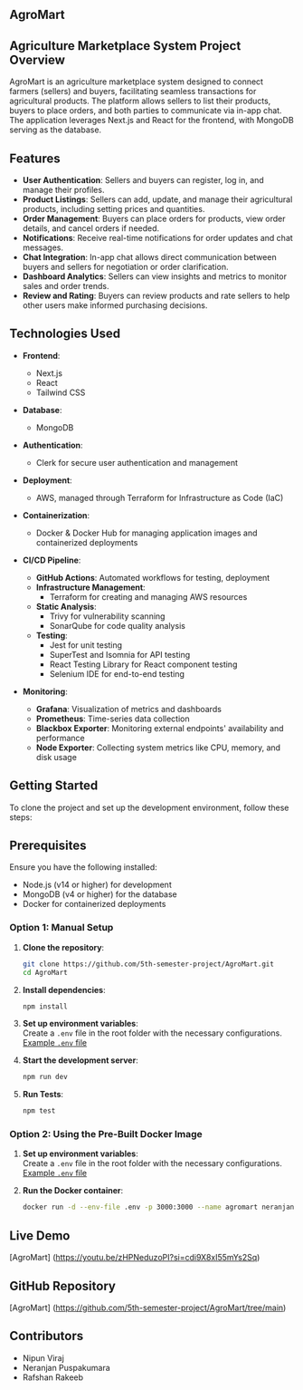 ## AgroMart 

## Agriculture Marketplace System Project Overview
AgroMart is an agriculture marketplace system designed to connect farmers (sellers) and buyers, facilitating seamless transactions for agricultural products. The platform allows sellers to list their products, buyers to place orders, and both parties to communicate via in-app chat. The application leverages Next.js and React for the frontend, with MongoDB serving as the database.

## Features

- **User Authentication**: Sellers and buyers can register, log in, and manage their profiles.
- **Product Listings**: Sellers can add, update, and manage their agricultural products, including setting prices and quantities.
- **Order Management**: Buyers can place orders for products, view order details, and cancel orders if needed.
- **Notifications**: Receive real-time notifications for order updates and chat messages.
- **Chat Integration**: In-app chat allows direct communication between buyers and sellers for negotiation or order clarification.
- **Dashboard Analytics**: Sellers can view insights and metrics to monitor sales and order trends.
- **Review and Rating**: Buyers can review products and rate sellers to help other users make informed purchasing decisions.


## Technologies Used

- **Frontend**: 
  - Next.js
  - React
  - Tailwind CSS
  
- **Database**: 
  - MongoDB

- **Authentication**: 
  - Clerk for secure user authentication and management

- **Deployment**: 
  - AWS, managed through Terraform for Infrastructure as Code (IaC)

- **Containerization**: 
  - Docker & Docker Hub for managing application images and containerized deployments

- **CI/CD Pipeline**: 
  - **GitHub Actions**: Automated workflows for testing, deployment
  - **Infrastructure Management**: 
    - Terraform for creating and managing AWS resources
  - **Static Analysis**: 
    - Trivy for vulnerability scanning
    - SonarQube for code quality analysis
  - **Testing**: 
    - Jest for unit testing
    - SuperTest and Isomnia for API testing
    - React Testing Library for React component testing
    - Selenium IDE for end-to-end testing

- **Monitoring**: 
  - **Grafana**: Visualization of metrics and dashboards
  - **Prometheus**: Time-series data collection
  - **Blackbox Exporter**: Monitoring external endpoints' availability and performance
  - **Node Exporter**: Collecting system metrics like CPU, memory, and disk usage


## Getting Started
To clone the project and set up the development environment, follow these steps:

## Prerequisites
Ensure you have the following installed:

- Node.js (v14 or higher) for development
- MongoDB (v4 or higher) for the database
- Docker for containerized deployments

### Option 1: Manual Setup

1. **Clone the repository**:

    ```bash
    git clone https://github.com/5th-semester-project/AgroMart.git
    cd AgroMart
    ```

2. **Install dependencies**:

    ```bash
    npm install
    ```

3. **Set up environment variables**:  
   Create a `.env` file in the root folder with the necessary configurations.
   [Example `.env` file](https://drive.google.com/drive/folders/1CjEDlb3stcoEpZ6C9nMxkjBKr5o7ciXc?usp=sharing)

5. **Start the development server**:

    ```bash
    npm run dev
    ```

6. **Run Tests**:

    ```bash
    npm test
    ```

### Option 2: Using the Pre-Built Docker Image

1. **Set up environment variables**:  
   Create a `.env` file in the root folder with the necessary configurations.  
   [Example `.env` file](https://drive.google.com/drive/folders/1CjEDlb3stcoEpZ6C9nMxkjBKr5o7ciXc?usp=sharing)

2. **Run the Docker container**:

    ```bash
    docker run -d --env-file .env -p 3000:3000 --name agromart neranjanhub/agromart:latest
    ```


## Live Demo
[AgroMart] (https://youtu.be/zHPNeduzoPI?si=cdi9X8xI55mYs2Sq) 


## GitHub Repository
[AgroMart] (https://github.com/5th-semester-project/AgroMart/tree/main)

## Contributors
- Nipun Viraj
- Neranjan Puspakumara
- Rafshan Rakeeb


